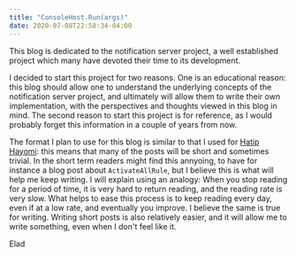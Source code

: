 ```yaml
---
title: "ConsoleHost.Run(args)"
date: 2020-07-08T22:58:34-04:00
---
```

This blog is dedicated to the notification server project, a well established project which many have devoted their time to its development.

I decided to start this project for two reasons. One is an educational reason: this blog should allow one to understand the underlying concepts of the notification server project, and ultimately will allow them to write their own implementation, with the perspectives and thoughts viewed in this blog in mind.
The second reason to start this project is for reference, as I would probably forget this information in a couple of years from now.

The format I plan to use for this blog is similar to that I used for [Hatip Hayomi](https://elad.zelingher.com/tips): this means that many of the posts will be short and sometimes trivial. In the short term readers might find this annyoing, to have for instance a blog post about `ActivateAllRule`, but I believe this is what will help me keep writing. I will explain using an analogy: When you stop reading for a period of time, it is very hard to return reading, and the reading rate is very slow. What helps to ease this process is to keep reading every day, even if at a low rate, and eventually you improve. I believe the same is true for writing. Writing short posts is also relatively easier, and it will allow me to write something, even when I don't feel like it.

Elad